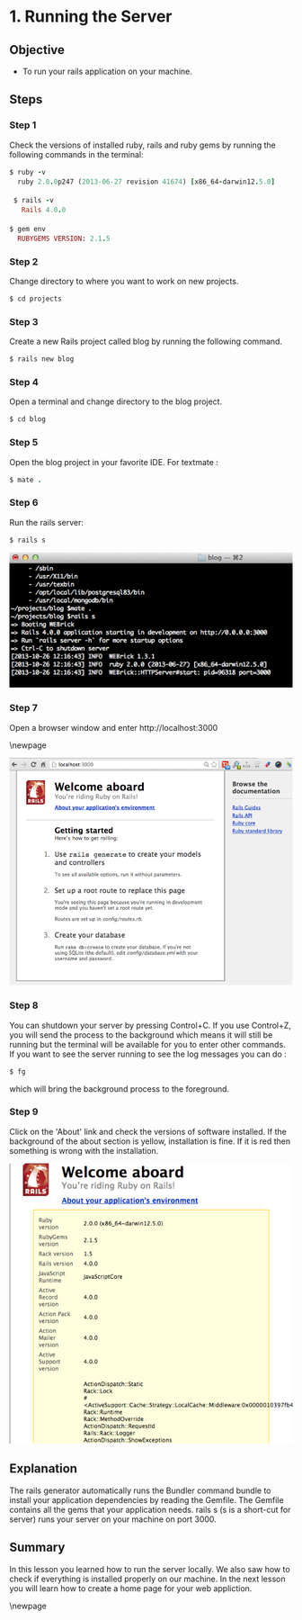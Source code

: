 # 1. Running the Server #

## Objective ##

- To run your rails application on your machine.

## Steps ##

### Step 1					

Check the versions of installed ruby, rails and ruby gems by running the following commands in the terminal:

```ruby
$ ruby -v
  ruby 2.0.0p247 (2013-06-27 revision 41674) [x86_64-darwin12.5.0]

 $ rails -v
   Rails 4.0.0
 
$ gem env
  RUBYGEMS VERSION: 2.1.5
```		 

### Step 2 ###
 
Change directory to where you want to work on new projects. 

```ruby
$ cd projects
```

### Step 3 ###

Create a new Rails project called blog by running the following command.

```ruby
$ rails new blog
```

### Step 4 ###

Open a terminal and change directory to the blog project.

```ruby
$ cd blog
```

### Step 5 ###

Open the blog project in your favorite IDE. For textmate :

```ruby
$ mate .
```

### Step 6 ###

Run the rails server:

```ruby
$ rails s
```

![Rails Server](./figures/rails_server.png)

### Step 7 ###

Open a browser window and enter http://localhost:3000

\newpage

![Welcome Aboard](./figures/welcome_page.png)

### Step 8 ###

You can shutdown your server by pressing Control+C. If you use Control+Z, you will send the process to the background which means it will still be running but the terminal will be available for you to enter other commands. If you want to see the server running to see the log messages you can do : 

```ruby
$ fg
```

which will bring the background process to the foreground.

### Step 9 ###

Click on the 'About' link and check the versions of software installed. If the background of the about section is yellow, installation is fine. If it is red then something is wrong with the installation.

![About Environment](./figures/about_env.png)

## Explanation					

The rails generator automatically runs the Bundler command bundle to install your application dependencies by reading the Gemfile. The Gemfile contains all the gems that your application needs. rails s (s is a short-cut for server) runs your server on your machine on port 3000.

## Summary ##

In this lesson you learned how to run the server locally. We also saw how to check if everything is installed properly on our machine. In the next lesson you will learn how to create a home page for your web appliction.

\newpage
